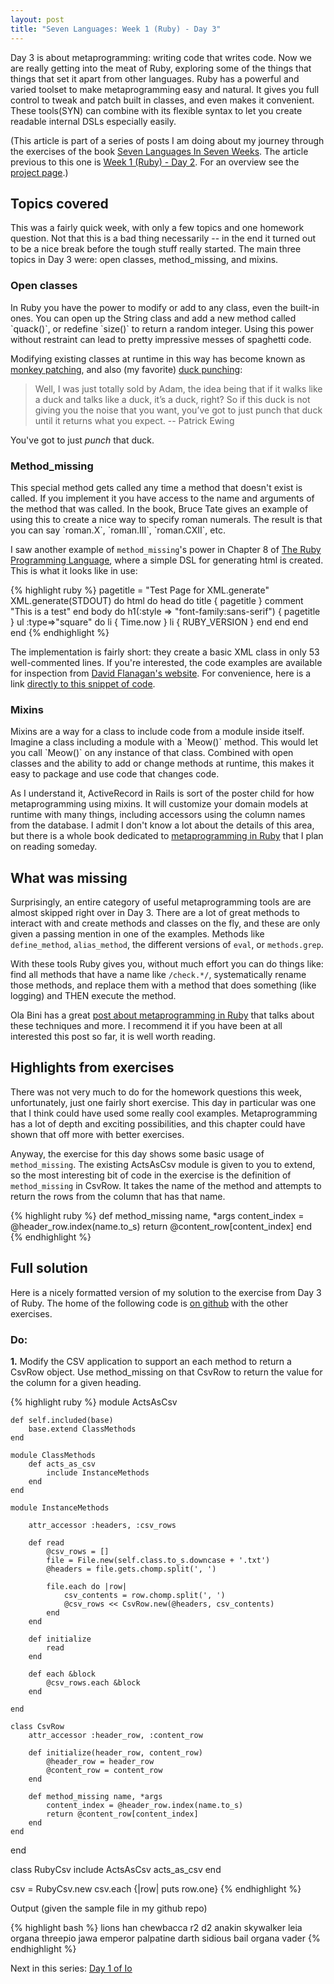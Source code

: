 ```yaml
---
layout: post
title: "Seven Languages: Week 1 (Ruby) - Day 3"
---
```


Day 3 is about metaprogramming: writing code that writes code. Now we are really
getting into the meat of Ruby, exploring some of the things that things that set
it apart from other languages.  Ruby has a powerful and varied toolset to make
metaprogramming easy and natural.  It gives you full control to tweak and patch
built in classes, and even makes it convenient. These tools(SYN) can combine
with its flexible syntax to let you create readable internal DSLs especially
easily.

<div class="interjection"><p>
(This article is part of a series of posts I am doing about my journey through the exercises of the book <a href="http://pragprog.com/book/btlang/seven-languages-in-seven-weeks">Seven Languages In Seven Weeks</a>. The article previous to this one is <a href="/blog/2011/12/04/seven-languages-week-1-day-2/">Week 1 (Ruby) - Day 2</a>. For an overview see the <a href="/projects/seven-languages-in-seven-weeks/">project page</a>.)
</p></div>

Topics covered
---

This was a fairly quick week, with only a few topics and one homework question.
Not that this is a bad thing necessarily -- in the end it turned out to be a nice break
before the tough stuff really started. The main three topics in Day 3 were:
open classes, method\_missing, and mixins.

<h3>Open classes</h3>
In Ruby you have the power to modify or add to any class, even the built-in
ones. You can open up the String class and add a new method called `quack()`, or
redefine `size()` to return a random integer.  Using this power without
restraint can lead to pretty impressive messes of spaghetti code.  

Modifying existing classes at runtime in this way has become known as [monkey patching](http://en.wikipedia.org/wiki/Monkey_patch), and also (my favorite) [duck punching](http://www.ericdelabar.com/2008/05/metaprogramming-javascript.html):

> Well, I was just totally sold by Adam, the idea being that if it walks like a
> duck and talks like a duck, it’s a duck, right? So if this duck is not giving
> you the noise that you want, you’ve got to just punch that duck until it returns
> what you expect.
> -- Patrick Ewing

You've got to just *punch* that duck.

<h3>Method_missing</h3>
This special method gets called any time a method that doesn't exist is called.
If you implement it you have access to the name and arguments of the method that
was called. In the book, Bruce Tate gives an example of using this to create a
nice way to specify roman numerals. The result is that you can say `roman.X`,
`roman.III`, `roman.CXII`, etc.

I saw another example of `method_missing`'s power in Chapter 8 of
[The Ruby Programming Language](http://shop.oreilly.com/product/9780596516178.do),
where a simple DSL for generating html is created. This is what it looks like in
use:

{% highlight ruby %}
pagetitle = "Test Page for XML.generate"
XML.generate(STDOUT) do
  html do
    head do
      title { pagetitle }
      comment "This is a test"
    end
    body do
      h1(:style => "font-family:sans-serif") { pagetitle }
      ul :type=>"square" do
        li { Time.now }
        li { RUBY_VERSION }
      end
    end
  end
end
{% endhighlight %}

The implementation is fairly short: they create a basic XML class in only 53
well-commented lines. If you're interested, the code examples are available for
inspection from 
[David Flanagan's website](http://www.davidflanagan.com/rpl/). For convenience, 
here is a link [directly to this snippet of code](/RPL_XML.txt).

<h3>Mixins</h3>
Mixins are a way for a class to include code from a module inside itself.
Imagine a class including a module with a `Meow()` method. This would let you
call `Meow()` on any instance of that class. Combined with open classes and the
ability to add or change methods at runtime, this makes it easy to package and
use code that changes code. 

As I understand it, ActiveRecord in Rails is sort of the poster child for how
metaprogramming using mixins. It will customize your domain models at runtime
with many things, including  accessors using the column names from the database.
I admit I don't know a lot about the details of this area, but there is a whole
book dedicated to 
[metaprogramming in Ruby](http://pragprog.com/book/ppmetr/metaprogramming-ruby) 
that I plan on reading someday.

What was missing
---
Surprisingly, an entire category of useful metaprogramming tools are are almost
skipped right over in Day 3. There are a lot of great methods to interact with
and create methods and classes on the fly, and these are only given a passing
mention in one of the examples. Methods like `define_method`, `alias_method`,
the different versions of `eval`, or `methods.grep`.

With these tools Ruby gives you, without much effort you can do things like:
find all methods that have a name like `/check.*/`, systematically rename those
methods, and replace them with a method that does something (like logging) and
THEN execute the method.

Ola Bini has a great [post about metaprogramming in Ruby](http://ola-bini.blogspot.com/2006/09/ruby-metaprogramming-techniques.html) that talks about these techniques and more. I recommend it if you have been at all interested this post so far, it is well worth reading.

Highlights from exercises
---
There was not very much to do for the homework questions this week,
unfortunately, just one fairly short exercise. This day in particular was one
that I think could have used some really cool examples. Metaprogramming has a
lot of depth and exciting possibilities, and this chapter could have shown
that off more with better exercises.

Anyway, the exercise for this day shows some basic usage of `method_missing`. The existing
ActsAsCsv module is given to you to extend, so the most interesting bit of code
in the exercise is the definition of `method_missing` in CsvRow. It takes the
name of the method and attempts to return the rows from the column that has that name.

{% highlight ruby %}
def method_missing name, *args
    content_index = @header_row.index(name.to_s)
    return @content_row[content_index]
end
{% endhighlight %}

Full solution
---

Here is a nicely formatted version of my solution to the exercise from Day 3 of Ruby. The home of the following code is [on github](https://github.com/nickknw/seven-languages-in-seven-weeks/blob/master/week-1-ruby/day3.rb) with the other exercises.

<div id="formatted_solutions">

<h3>Do:</h3>

<div class="question"><b>1.</b> Modify the CSV application to support an each method to return a CsvRow object. Use method_missing on that CsvRow to return the value for the column for a given heading.</div>

{% highlight ruby %}
module ActsAsCsv

    def self.included(base)
        base.extend ClassMethods
    end

    module ClassMethods
        def acts_as_csv
            include InstanceMethods
        end
    end

    module InstanceMethods

        attr_accessor :headers, :csv_rows

        def read
            @csv_rows = []
            file = File.new(self.class.to_s.downcase + '.txt')
            @headers = file.gets.chomp.split(', ')

            file.each do |row|
                csv_contents = row.chomp.split(', ')
                @csv_rows << CsvRow.new(@headers, csv_contents)
            end
        end

        def initialize
            read
        end

        def each &block
            @csv_rows.each &block
        end

    end

    class CsvRow
        attr_accessor :header_row, :content_row

        def initialize(header_row, content_row)
            @header_row = header_row
            @content_row = content_row
        end

        def method_missing name, *args
            content_index = @header_row.index(name.to_s)
            return @content_row[content_index]
        end
    end
end

class RubyCsv 
    include ActsAsCsv
    acts_as_csv
end

csv = RubyCsv.new
csv.each {|row| puts row.one}
{% endhighlight %}

<div class="tiny_title">Output (given the sample file in my github repo)</div> 

{% highlight bash %}
lions
han
chewbacca
r2 d2
anakin skywalker
leia organa
threepio
jawa
emperor palpatine
darth sidious
bail organa
vader
{% endhighlight %}

</div>

Next in this series: [Day 1 of Io](/blog/2011/12/18/seven-languages-week-2-day-1/)
